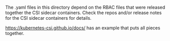 The .yaml files in this directory depend on the RBAC files that were
released together the CSI sidecar containers. Check the repos and/or
release notes for the CSI sidecar containers for details.

https://kubernetes-csi.github.io/docs/ has an example that puts all
pieces together.
